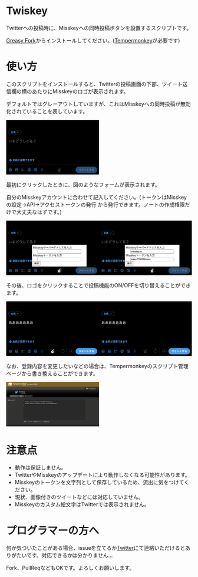 # Twiskey
Twitterへの投稿時に、Misskeyへの同時投稿ボタンを設置するスクリプトです。

[Greasy Fork](https://greasyfork.org/ja/scripts/463292-twiskey)からインストールしてください。([Tempermonkey](https://www.tampermonkey.net/)が必要です)

# 使い方

このスクリプトをインストールすると、Twitterの投稿画面の下部、ツイート送信欄の横のあたりにMisskeyのロゴが表示されます。

デフォルトではグレーアウトしていますが、これはMisskeyへの同時投稿が無効化されていることを表しています。

<img src="./doc/01.png" width="50%" />

最初にクリックしたときに、図のようなフォームが表示されます。

自分のMisskeyアカウントに合わせて記入してください。(トークンはMisskeyの設定→API→アクセストークンの発行 から発行できます。ノートの作成権限だけで大丈夫なはずです。)

<img src="./doc/02.png" width="50%" /><img src="./doc/03.png" width="50%" />

その後、ロゴをクリックすることで投稿機能のON/OFFを切り替えることができます。

<img src="./doc/04.png" width="50%" /><img src="./doc/05.png" width="50%" />

なお、登録内容を変更したいなどの場合は、Tempermonkeyのスクリプト管理ページから書き換えることができます。

<img src="./doc/06.png" width="50%" />

# 注意点

- 動作は保証しません。
- TwitterやMisskeyのアップデートにより動作しなくなる可能性があります。
- Misskeyのトークンを文字列として保存しているため、流出に気をつけてください。
- 現状、画像付きのツイートなどには対応していません。
- Misskeyのカスタム絵文字はTwitterでは表示されません。

# プログラマーの方へ

何か気づいたことがある場合、issueを立てるか[Twitter](https://twitter.com/ZOI_dayo)にて連絡いただけるとありがたいです。対応できるかは分かりません...

Fork、PullReqなどもOKです。よろしくお願いします。
